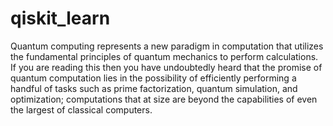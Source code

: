 # qiskit_learn
 Quantum computing represents a new paradigm in computation that utilizes the fundamental principles of quantum mechanics to perform calculations. If you are reading this then you have undoubtedly heard that the promise of quantum computation lies in the possibility of efficiently performing a handful of tasks such as prime factorization, quantum simulation, and optimization; computations that at size are beyond the capabilities of even the largest of classical computers.
